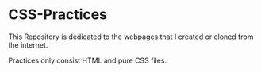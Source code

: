 # CSS-Practices

This Repository is dedicated to the webpages that I created or cloned from the internet.

Practices only consist HTML and pure CSS files.
